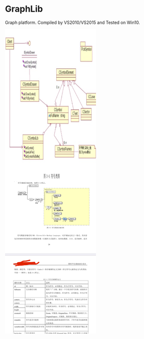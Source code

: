 # GraphLib

Graph platform. Compiled by VS2010/VS2015 and Tested on Win10.

<img src="https://github.com/xujingzhou/GraphLib/blob/master/C7466927-50C4-4352-8487-90970906CF08.jpeg" width = "300" height = "500" alt="Demo" align=center />

<img src="https://github.com/xujingzhou/GraphLib/blob/master/F8E9B05E-4B2D-405C-BB24-E55A9F9CECF4.jpeg " width = "300" height = "500" alt="Demo" align=center />

